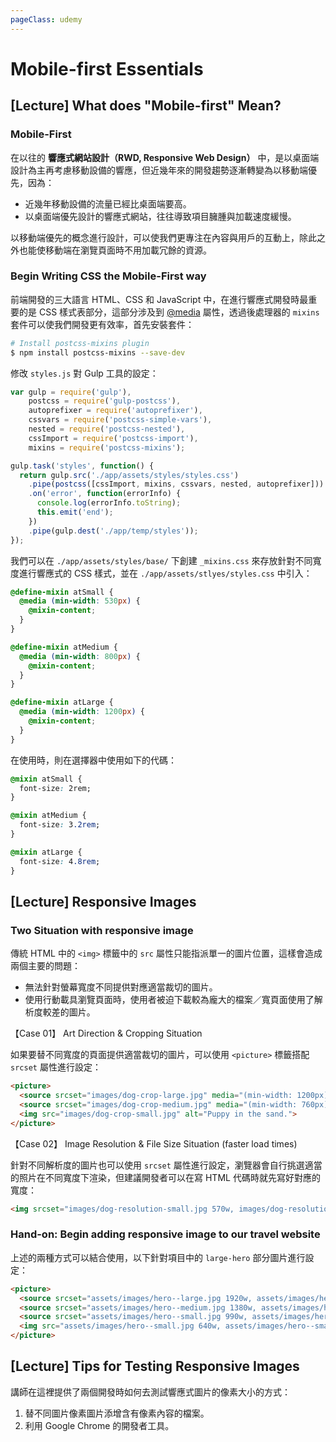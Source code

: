 ```yaml
---
pageClass: udemy
---
```


# Mobile-first Essentials

## [Lecture] What does "Mobile-first" Mean?

### Mobile-First

在以往的 **響應式網站設計（RWD, Responsive Web Design）** 中，是以桌面端設計為主再考慮移動設備的響應，但近幾年來的開發趨勢逐漸轉變為以移動端優先，因為：

- 近幾年移動設備的流量已經比桌面端要高。
- 以桌面端優先設計的響應式網站，往往導致項目臃腫與加載速度緩慢。

以移動端優先的概念進行設計，可以使我們更專注在內容與用戶的互動上，除此之外也能使移動端在瀏覽頁面時不用加載冗餘的資源。

### Begin Writing CSS the Mobile-First way

前端開發的三大語言 HTML、CSS 和 JavaScript 中，在進行響應式開發時最重要的是 CSS 樣式表部分，這部分涉及到 [@media](https://developer.mozilla.org/en-US/docs/Web/CSS/@media) 屬性，透過後處理器的 `mixins` 套件可以使我們開發更有效率，首先安裝套件：

```bash
# Install postcss-mixins plugin
$ npm install postcss-mixins --save-dev
```

修改 `styles.js` 對 Gulp 工具的設定：

```javascript
var gulp = require('gulp'),
    postcss = require('gulp-postcss'),
    autoprefixer = require('autoprefixer'),
    cssvars = require('postcss-simple-vars'),
    nested = require('postcss-nested'),
    cssImport = require('postcss-import'),
    mixins = require('postcss-mixins');

gulp.task('styles', function() {
  return gulp.src('./app/assets/styles/styles.css')
    .pipe(postcss([cssImport, mixins, cssvars, nested, autoprefixer]))
    .on('error', function(errorInfo) {
      console.log(errorInfo.toString);
      this.emit('end');
    })
    .pipe(gulp.dest('./app/temp/styles'));
});
```

我們可以在 `./app/assets/styles/base/` 下創建 `_mixins.css` 來存放針對不同寬度進行響應式的 CSS 樣式，並在 `./app/assets/stlyes/styles.css` 中引入：

```css
@define-mixin atSmall {
  @media (min-width: 530px) {
    @mixin-content;
  }
}

@define-mixin atMedium {
  @media (min-width: 800px) {
    @mixin-content;
  }
}

@define-mixin atLarge {
  @media (min-width: 1200px) {
    @mixin-content;
  }
}
```

在使用時，則在選擇器中使用如下的代碼：

```css
@mixin atSmall {
  font-size: 2rem;
}

@mixin atMedium {
  font-size: 3.2rem;
}

@mixin atLarge {
  font-size: 4.8rem;
}
```

## [Lecture] Responsive Images

### Two Situation with responsive image

傳統 HTML 中的 `<img>` 標籤中的 `src` 屬性只能指派單一的圖片位置，這樣會造成兩個主要的問題：

- 無法針對螢幕寬度不同提供對應適當裁切的圖片。
- 使用行動載具瀏覽頁面時，使用者被迫下載較為龐大的檔案／寬頁面使用了解析度較差的圖片。

【Case 01】 Art Direction & Cropping Situation

如果要替不同寬度的頁面提供適當裁切的圖片，可以使用 `<picture>` 標籤搭配 `srcset` 屬性進行設定：

```html
<picture>
  <source srcset="images/dog-crop-large.jpg" media="(min-width: 1200px)">
  <source srcset="images/dog-crop-medium.jpg" media="(min-width: 760px)">
  <img src="images/dog-crop-small.jpg" alt="Puppy in the sand.">
</picture>
```

【Case 02】 Image Resolution & File Size Situation (faster load times)

針對不同解析度的圖片也可以使用 `srcset` 屬性進行設定，瀏覽器會自行挑選適當的照片在不同寬度下渲染，但建議開發者可以在寫 HTML 代碼時就先寫好對應的寬度：

```html
<img srcset="images/dog-resolution-small.jpg 570w, images/dog-resolution-medium.jpg 1200w, images/dog-resolution-large.jpg 1920w" alt="Puppy in the sand.">
```

### Hand-on: Begin adding responsive image to our travel website

上述的兩種方式可以結合使用，以下針對項目中的 `large-hero` 部分圖片進行設定：

```html
<picture>
  <source srcset="assets/images/hero--large.jpg 1920w, assets/images/hero--large-hi-dpi.jpg 3840w" media="(min-width: 1380px)">
  <source srcset="assets/images/hero--medium.jpg 1380w, assets/images/hero--medium-hi-dpi.jpg 2760w" media="(min-width: 990px)">
  <source srcset="assets/images/hero--small.jpg 990w, assets/images/hero--small-hi-dpi.jpg 1980w" media="(min-width: 640px)">
  <img src="assets/images/hero--small.jpg 640w, assets/images/hero--small-hi-dpi.jpg 1280" alt="Coastal view of ocean and mountains">
</picture>
```

## [Lecture] Tips for Testing Responsive Images

講師在這裡提供了兩個開發時如何去測試響應式圖片的像素大小的方式：

1. 替不同圖片像素圖片添增含有像素內容的檔案。
2. 利用 Google Chrome 的開發者工具。